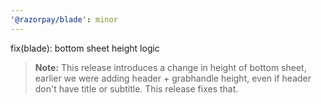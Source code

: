 ```yaml
---
'@razorpay/blade': minor
---
```


fix(blade): bottom sheet height logic


> **Note:** This release introduces a change in height of  bottom sheet, earlier we were adding header + grabhandle height, even if header don't have title or subtitle. This release fixes that. 
